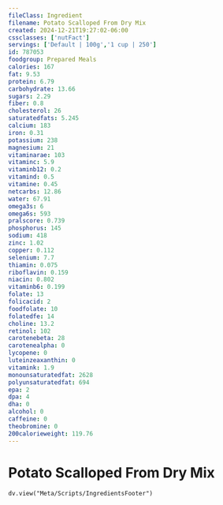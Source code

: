 ```yaml
---
fileClass: Ingredient
filename: Potato Scalloped From Dry Mix
created: 2024-12-21T19:27:02-06:00
cssclasses: ['nutFact']
servings: ['Default | 100g','1 cup | 250']
id: 787053
foodgroup: Prepared Meals
calories: 167
fat: 9.53
protein: 6.79
carbohydrate: 13.66
sugars: 2.29
fiber: 0.8
cholesterol: 26
saturatedfats: 5.245
calcium: 183
iron: 0.31
potassium: 238
magnesium: 21
vitaminarae: 103
vitaminc: 5.9
vitaminb12: 0.2
vitamind: 0.5
vitamine: 0.45
netcarbs: 12.86
water: 67.91
omega3s: 6
omega6s: 593
pralscore: 0.739
phosphorus: 145
sodium: 418
zinc: 1.02
copper: 0.112
selenium: 7.7
thiamin: 0.075
riboflavin: 0.159
niacin: 0.802
vitaminb6: 0.199
folate: 13
folicacid: 2
foodfolate: 10
folatedfe: 14
choline: 13.2
retinol: 102
carotenebeta: 28
carotenealpha: 0
lycopene: 0
luteinzeaxanthin: 0
vitamink: 1.9
monounsaturatedfat: 2628
polyunsaturatedfat: 694
epa: 2
dpa: 4
dha: 0
alcohol: 0
caffeine: 0
theobromine: 0
200calorieweight: 119.76
---
```


# Potato Scalloped From Dry Mix

```dataviewjs
dv.view("Meta/Scripts/IngredientsFooter")
```